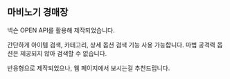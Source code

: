 ## 마비노기 경매장 ##

넥슨 OPEN API를 활용해 제작되었습니다.

간단하게 아이템 검색, 카테고리, 상세 옵션 검색 기능 사용 가능합니다.
마법 공격력 옵션은 제공되지 않아 검색할 수 없습니다.

반응형으로 제작되었으나, 웹 페이지에서 보시는걸 추천드립니다.
